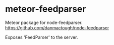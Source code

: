 # meteor-feedparser
Meteor package for node-feedparser.  https://github.com/danmactough/node-feedparser

Exposes 'FeedParser' to the server.
